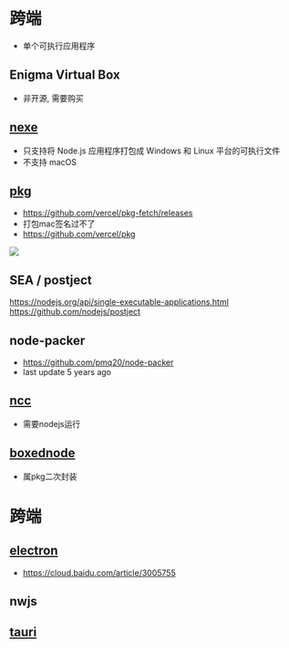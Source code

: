 # 跨端

- 单个可执行应用程序

## Enigma Virtual Box

- 非开源, 需要购买

## [nexe](https://github.com/nexe/nexe)

- 只支持将 Node.js 应用程序打包成 Windows 和 Linux 平台的可执行文件
- 不支持 macOS

## [pkg](https://www.npmjs.com/package/pkg)

- <https://github.com/vercel/pkg-fetch/releases>
- 打包mac签名过不了
- <https://github.com/vercel/pkg>

![](./.assets/README-2025-03-10-16-31-00.png)

## SEA / postject

<https://nodejs.org/api/single-executable-applications.html>
<https://github.com/nodejs/postject>

## node-packer

- <https://github.com/pmq20/node-packer>
- last update 5 years ago

## [ncc](https://github.com/vercel/ncc)

- 需要nodejs运行

## [boxednode](https://www.npmjs.com/package/boxednode)

- 属pkg二次封装

# 跨端

## [electron](https://www.npmjs.com/package/electron)

- <https://cloud.baidu.com/article/3005755>

## nwjs

## [tauri]( https://tauri.app/plugin/autostart/)
